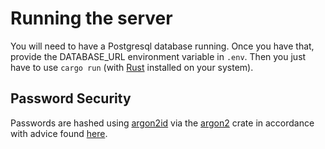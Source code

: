 # Running the server

You will need to have a Postgresql database running. Once you have that, provide the DATABASE_URL environment variable in `.env`. Then you just have to use `cargo run` (with [Rust](https://www.rust-lang.org/) installed on your system).

## Password Security

Passwords are hashed using [argon2id](https://en.wikipedia.org/wiki/Argon2) via the [argon2](https://crates.io/crates/argon2) crate in accordance with advice found [here](https://cheatsheetseries.owasp.org/cheatsheets/Password_Storage_Cheat_Sheet.html).
